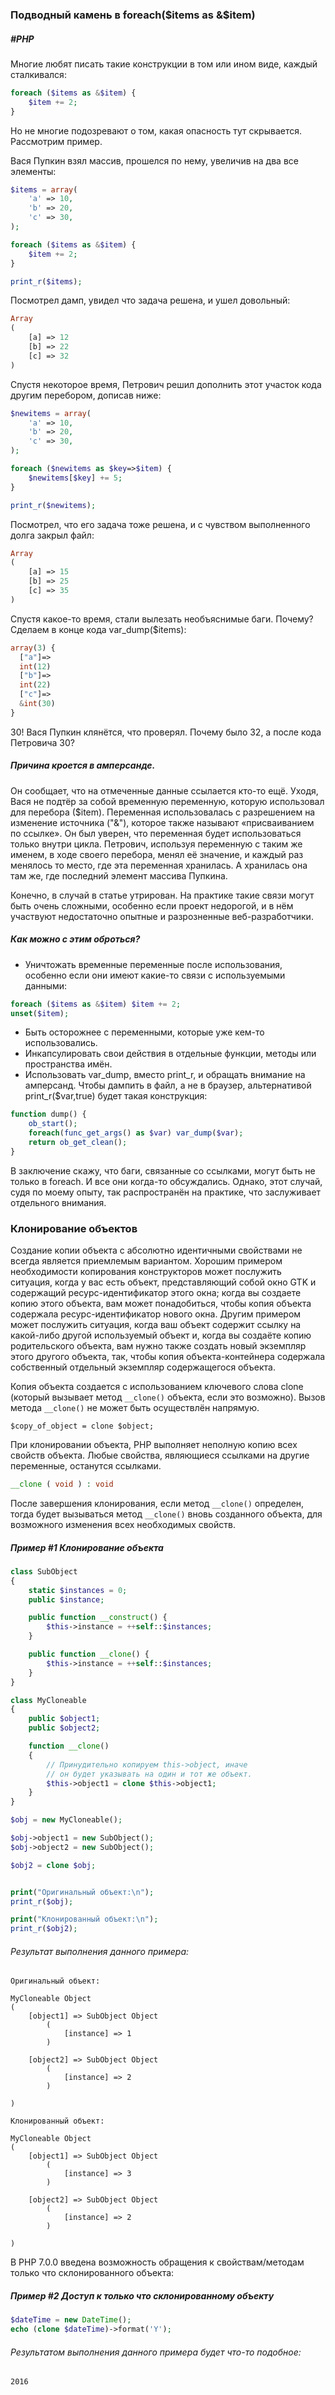 ### Подводный камень в foreach($items as &$item)
##### #PHP

Многие любят писать такие конструкции в том или ином виде, каждый сталкивался:

```php
foreach ($items as &$item) {
    $item += 2;
}
```

Но не многие подозревают о том, какая опасность тут скрывается.
Рассмотрим пример.

Вася Пупкин взял массив, прошелся по нему, увеличив на два все элементы:

```php
$items = array(
    'a' => 10,
    'b' => 20,
    'c' => 30,
);

foreach ($items as &$item) {
    $item += 2;
}

print_r($items);
```

Посмотрел дамп, увидел что задача решена, и ушел довольный:

```php
Array
(
    [a] => 12
    [b] => 22
    [c] => 32
)
```

Спустя некоторое время, Петрович решил дополнить этот участок кода другим перебором, дописав ниже:

```php
$newitems = array(
    'a' => 10,
    'b' => 20,
    'c' => 30,
);

foreach ($newitems as $key=>$item) {
    $newitems[$key] += 5;
}

print_r($newitems);
```

Посмотрел, что его задача тоже решена, и с чувством выполненного долга закрыл файл:

```php
Array
(
    [a] => 15
    [b] => 25
    [c] => 35
)
```

Спустя какое-то время, стали вылезать необъяснимые баги. Почему?
Сделаем в конце кода var_dump($items):

```php
array(3) {
  ["a"]=>
  int(12)
  ["b"]=>
  int(22)
  ["c"]=>
  &int(30)
}
```

30! Вася Пупкин клянётся, что проверял. Почему было 32, а после кода Петровича 30?

##### Причина кроется в амперсанде.

Он сообщает, что на отмеченные данные ссылается кто-то ещё. Уходя, Вася не подтёр за собой временную переменную, которую использовал для перебора ($item). Переменная использовалась с разрешением на изменение источника ("&"), которое также называют «присваиванием по ссылке». Он был уверен, что переменная будет использоваться только внутри цикла. Петрович, используя переменную с таким же именем, в ходе своего перебора, менял её значение, и каждый раз менялось то место, где эта переменная хранилась. А хранилась она там же, где последний элемент массива Пупкина.

Конечно, в случай в статье утрирован. На практике такие связи могут быть очень сложными, особенно если проект недорогой, и в нём участвуют недостаточно опытные и разрозненные веб-разработчики.

##### Как можно с этим оброться?
* Уничтожать временные переменные после использования, особенно если они имеют какие-то связи с используемыми данными:

```php
foreach ($items as &$item) $item += 2;
unset($item);
```

* Быть осторожнее с переменными, которые уже кем-то использовались.
* Инкапсулировать свои действия в отдельные функции, методы или пространства имён.
* Использовать var_dump, вместо print_r, и обращать внимание на амперсанд. Чтобы дампить в файл, а не в браузер, альтернативой print_r($var,true) будет такая конструкция:

```php
function dump() {
    ob_start();
    foreach(func_get_args() as $var) var_dump($var);
    return ob_get_clean();
}
```

В заключение скажу, что баги, связанные со ссылками, могут быть не только в foreach. И все они когда-то обсуждались. Однако, этот случай, судя по моему опыту, так распространён на практике, что заслуживает отдельного внимания.



### Клонирование объектов

Создание копии объекта с абсолютно идентичными свойствами не всегда является приемлемым вариантом. Хорошим примером необходимости копирования конструкторов может послужить ситуация, когда у вас есть объект, представляющий собой окно GTK и содержащий ресурс-идентификатор этого окна; когда вы создаете копию этого объекта, вам может понадобиться, чтобы копия объекта содержала ресурс-идентификатор нового окна. Другим примером может послужить ситуация, когда ваш объект содержит ссылку на какой-либо другой используемый объект и, когда вы создаёте копию родительского объекта, вам нужно также создать новый экземпляр этого другого объекта, так, чтобы копия объекта-контейнера содержала собственный отдельный экземпляр содержащегося объекта.

Копия объекта создается с использованием ключевого слова clone (который вызывает метод `__clone()` объекта, если это возможно). Вызов метода `__clone()` не может быть осуществлён напрямую.

`$copy_of_object = clone $object;`

При клонировании объекта, PHP выполняет неполную копию всех свойств объекта. Любые свойства, являющиеся ссылками на другие переменные, останутся ссылками.

```php
__clone ( void ) : void
```

После завершения клонирования, если метод `__clone()` определен, тогда будет вызываться метод `__clone()` вновь созданного объекта, для возможного изменения всех необходимых свойств.

##### Пример #1 Клонирование объекта

```php
class SubObject
{
    static $instances = 0;
    public $instance;

    public function __construct() {
        $this->instance = ++self::$instances;
    }

    public function __clone() {
        $this->instance = ++self::$instances;
    }
}

class MyCloneable
{
    public $object1;
    public $object2;

    function __clone()
    {
        // Принудительно копируем this->object, иначе
        // он будет указывать на один и тот же объект.
        $this->object1 = clone $this->object1;
    }
}

$obj = new MyCloneable();

$obj->object1 = new SubObject();
$obj->object2 = new SubObject();

$obj2 = clone $obj;


print("Оригинальный объект:\n");
print_r($obj);

print("Клонированный объект:\n");
print_r($obj2);
```

###### Результат выполнения данного примера:

```
Оригинальный объект:

MyCloneable Object
(
    [object1] => SubObject Object
        (
            [instance] => 1
        )

    [object2] => SubObject Object
        (
            [instance] => 2
        )

)

Клонированный объект:

MyCloneable Object
(
    [object1] => SubObject Object
        (
            [instance] => 3
        )

    [object2] => SubObject Object
        (
            [instance] => 2
        )

)
```

В PHP 7.0.0 введена возможность обращения к свойствам/методам только что склонированного объекта:

##### Пример #2 Доступ к только что склонированному объекту

```php
$dateTime = new DateTime();
echo (clone $dateTime)->format('Y');
```

###### Результатом выполнения данного примера будет что-то подобное:

```
2016
```

